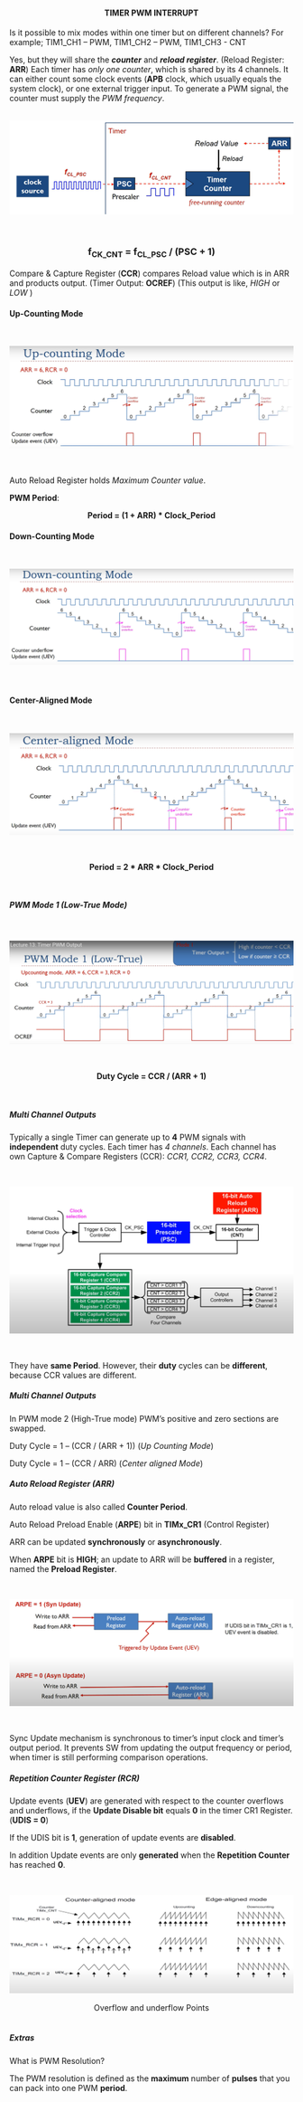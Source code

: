 <h4><div  align = "center">TIMER PWM INTERRUPT</div></h4>

Is it possible to mix modes within one timer but on different channels? For example;  TIM1_CH1 – PWM, TIM1_CH2 – PWM, TIM1_CH3 - CNT

Yes, but they will share the <i><strong>counter</strong></i> and <i><strong>reload register</strong></i>. (Reload Register:  <strong>ARR</strong>)
Each timer has <i>only one counter</i>, which is shared by its 4 channels. It can either count some clock events (<strong>APB</strong> clock, which usually equals the system clock), or one external trigger input. To generate a PWM signal, the counter must supply the <i>PWM frequency</i>.
<br>
<br>

<p align="center">
    <img src="https://github.com/Ata-Pab/Embedded_Systems/blob/master/Embedded_Systems_Notes/Images/Timer_PWM_Interrupt/Timer_Counter.png" alt="Timer Counter Schematic"></img>
</p>
<br>

<h3><div align="center"><strong>f<sub>CK_CNT</sub> = f<sub>CL_PSC</sub> / (PSC + 1)</strong></div></h3>

Compare & Capture Register (<strong>CCR</strong>) compares Reload value which is in ARR and products output. (Timer Output: <strong>OCREF</strong>) (This output is like, <i>HIGH</i> or <i>LOW</i> )

<h4>Up-Counting Mode</h4>
<br>
<p align="center">
    <img src="https://github.com/Ata-Pab/Embedded_Systems/blob/master/Embedded_Systems_Notes/Images/Timer_PWM_Interrupt/Up_Counting_Mode.png" alt="Up Counting Mode"></img>
</p>
<br>

Auto Reload Register holds <i>Maximum Counter value</i>.

<strong>PWM Period</strong>:

<p>
	<div align="center"><strong>Period = (1 + ARR) * Clock_Period</strong></div></p>

<h4>Down-Counting Mode</h4>
<br>
<p align="center">
    <img src="https://github.com/Ata-Pab/Embedded_Systems/blob/master/Embedded_Systems_Notes/Images/Timer_PWM_Interrupt/Down_Counting_Mode.png" alt="Down Counting Mode"></img>
</p>
<br>

<h4>Center-Aligned Mode</h4>
<br>
<p align="center">
    <img src="https://github.com/Ata-Pab/Embedded_Systems/blob/master/Embedded_Systems_Notes/Images/Timer_PWM_Interrupt/Center_Aligned_Mode.png" alt="Center Aligned Mode"></img>
</p>
<br>

<p>
	<div align="center"><strong>Period = 2 * ARR * Clock_Period</strong></div></p>
<br>

<h5><i>PWM Mode 1 (Low-True Mode)</i></h5>
<br>
<p align="center">
    <img src="https://github.com/Ata-Pab/Embedded_Systems/blob/master/Embedded_Systems_Notes/Images/Timer_PWM_Interrupt/PWM_Mode_1.png" alt="PWM Mode 1 (Low-True Mode)"></img>
</p>
<br>

<p>
	<div align="center"><strong>Duty Cycle = CCR / (ARR + 1)</strong></div>
</p>
<br>

<h5><i>Multi Channel Outputs</i></h5>

Typically a single Timer can generate up to <strong>4</strong> PWM signals with <strong>independent</strong> duty cycles. Each timer has <i>4 channels</i>. Each channel has own Capture & Compare Registers (CCR): <i>CCR1, CCR2, CCR3, CCR4</i>.

<br>
<p align="center">
    <img src="https://github.com/Ata-Pab/Embedded_Systems/blob/master/Embedded_Systems_Notes/Images/Timer_PWM_Interrupt/Multi_Channel_Outputs.png" alt="Multi Channel Outputs"></img>
</p>
<br>

They have <strong>same Period</strong>. However, their <strong>duty</strong> cycles can be <strong>different</strong>, because CCR values are different.

<h5><i>Multi Channel Outputs</i></h5>

In PWM mode 2 (High-True mode) PWM’s positive and zero sections are swapped.

Duty Cycle = 1 – (CCR / (ARR + 1))    (<i>Up Counting Mode</i>)

Duty Cycle = 1 – (CCR / ARR)    (<i>Center aligned Mode</i>)

<h5><i>Auto Reload Register (ARR)</i></h5>

Auto reload value is also called <strong>Counter Period</strong>.

Auto Reload Preload Enable (<strong>ARPE</strong>) bit in <strong>TIMx_CR1</strong>   (Control Register)

ARR can be updated <strong>synchronously</strong> or <strong>asynchronously</strong>.

When <strong>ARPE</strong> bit is <strong>HIGH</strong>; an update to ARR will be <strong>buffered</strong> in a register, named the <strong>Preload Register</strong>.

<br>
<p align="center">
    <img src="https://github.com/Ata-Pab/Embedded_Systems/blob/master/Embedded_Systems_Notes/Images/Timer_PWM_Interrupt/ARPE.png" alt="ARPE Schematic"></img>
</p>
<br>

Sync Update mechanism is synchronous to timer’s input clock and timer’s output period. It prevents SW from updating the output frequency or period, when timer is still performing comparison operations.

<h5><i>Repetition Counter Register (RCR)</i></h5>


Update events (<strong>UEV</strong>) are generated with respect to the counter overflows and underflows, if the <strong>Update Disable bit</strong> equals <strong>0</strong> in the timer CR1 Register.   (<strong>UDIS = 0</strong>)

If the UDIS bit is <strong>1</strong>, generation of update events are <strong>disabled</strong>.

In addition Update events are only <strong>generated</strong> when the <strong>Repetition Counter</strong> has reached <strong>0</strong>.

<br>
<p align="center">
    <img src="https://github.com/Ata-Pab/Embedded_Systems/blob/master/Embedded_Systems_Notes/Images/Timer_PWM_Interrupt/Repetition_Counter_Register.png" alt="Repetition Counter Register"></img>
</p>

<div align="center">Overflow and underflow Points</div>

<br>
<h5><i>Extras</i></h5>

What is PWM Resolution?

The PWM resolution is defined as the <strong>maximum</strong> number of <strong>pulses</strong> that you can pack into one PWM <strong>period</strong>.











